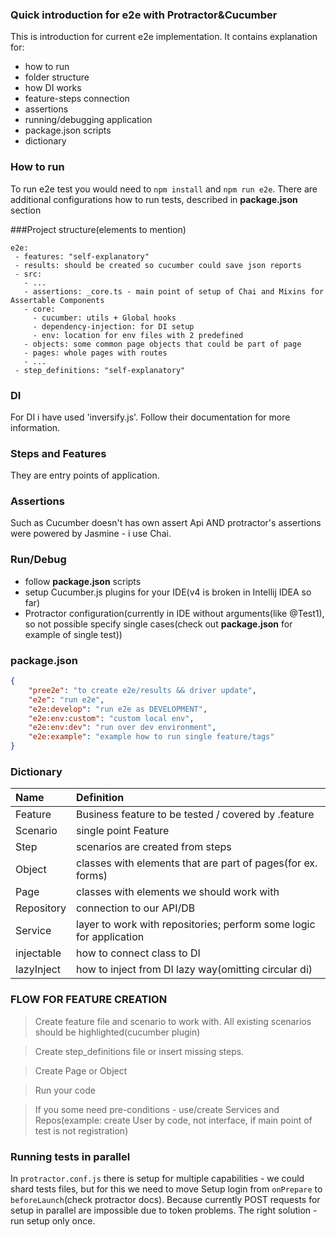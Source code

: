 ### Quick introduction for e2e with Protractor&Cucumber
This is introduction for current e2e implementation. It contains explanation for:
- how to run
- folder structure
- how DI works
- feature-steps connection
- assertions
- running/debugging application 
- package.json scripts
- dictionary

### How to run
To run e2e test you would need to `npm install` and `npm run e2e`. There are additional configurations how to run tests, described in **package.json** section

###Project structure(elements to mention)
```$xslt
e2e:
 - features: "self-explanatory"
 - results: should be created so cucumber could save json reports 
 - src:
   - ...
   - assertions: _core.ts - main point of setup of Chai and Mixins for Assertable Components
   - core:
     - cucumber: utils + Global hooks
     - dependency-injection: for DI setup
     - env: location for env files with 2 predefined
   - objects: some common page objects that could be part of page
   - pages: whole pages with routes
   - ...
 - step_definitions: "self-explanatory"
```

### DI 
For DI i have used 'inversify.js'. Follow their documentation for more information.

### Steps and Features
They are entry points of application.

### Assertions
Such as Cucumber doesn't has own assert Api AND protractor's assertions were powered by Jasmine - i use Chai. 

### Run/Debug
- follow **package.json** scripts
- setup Cucumber.js plugins for your IDE(v4 is broken in Intellij IDEA so far)
- Protractor configuration(currently in IDE without arguments(like @Test1), so not possible specify single cases(check out **package.json** for example of single test))

### package.json
```json
{
    "pree2e": "to create e2e/results && driver update",
    "e2e": "run e2e",
    "e2e:develop": "run e2e as DEVELOPMENT",
    "e2e:env:custom": "custom local env",
    "e2e:env:dev": "run over dev environment",
    "e2e:example": "example how to run single feature/tags"
}
```

### Dictionary
 Name          | Definition
| :------------|:------------- |
| Feature      | Business feature to be tested / covered by .feature
| Scenario     | single point Feature
| Step         | scenarios are created from steps
| Object       | classes with elements that are part of pages(for ex. forms)
| Page         | classes with elements we should work with
| Repository   | connection to our API/DB
| Service      | layer to work with repositories; perform some logic for application
| injectable   | how to connect class to DI
| lazyInject   | how to inject from DI lazy way(omitting circular di)

### FLOW FOR FEATURE CREATION
> Create feature file and scenario to work with. All existing scenarios should be highlighted(cucumber plugin) 

> Create step_definitions file or insert missing steps.

> Create Page or Object

> Run your code

> If you some need pre-conditions - use/create Services and Repos(example: create User by code, not interface, if main point of test is not registration)


### Running tests in parallel
In `protractor.conf.js` there is setup for multiple capabilities - we could shard tests files, but for this we need to move Setup login from `onPrepare` to `beforeLaunch`(check protractor docs).
Because currently POST requests for setup in parallel are impossible due to token problems. The right solution - run setup only once. 


